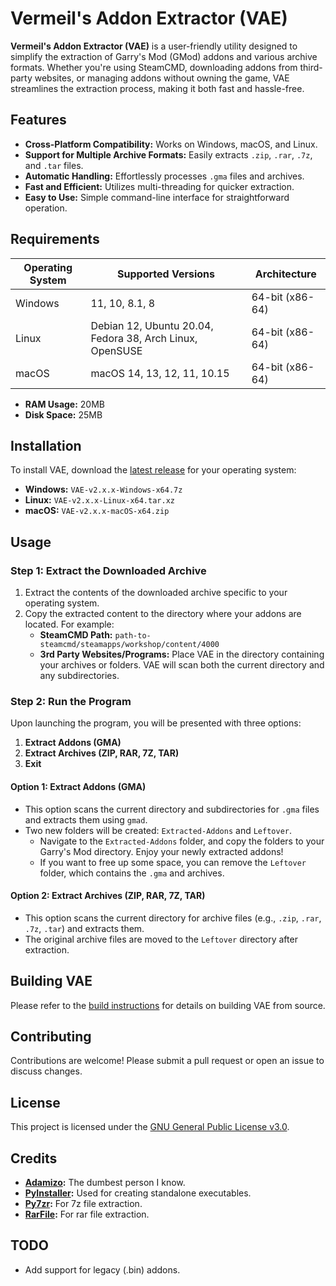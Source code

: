 # Vermeil's Addon Extractor (VAE)

**Vermeil's Addon Extractor (VAE)** is a user-friendly utility designed to simplify the extraction of Garry's Mod (GMod) addons and various archive formats. Whether you're using SteamCMD, downloading addons from third-party websites, or managing addons without owning the game, VAE streamlines the extraction process, making it both fast and hassle-free.

## Features

- **Cross-Platform Compatibility:** Works on Windows, macOS, and Linux.
- **Support for Multiple Archive Formats:** Easily extracts `.zip`, `.rar`, `.7z`, and `.tar` files.
- **Automatic Handling:** Effortlessly processes `.gma` files and archives.
- **Fast and Efficient:** Utilizes multi-threading for quicker extraction.
- **Easy to Use:** Simple command-line interface for straightforward operation.

## Requirements

| Operating System | Supported Versions                                       | Architecture    |
|------------------|----------------------------------------------------------|-----------------|
| Windows          | 11, 10, 8.1, 8                                           | 64-bit (x86-64) |
| Linux            | Debian 12, Ubuntu 20.04, Fedora 38, Arch Linux, OpenSUSE | 64-bit (x86-64) |
| macOS            | macOS 14, 13, 12, 11, 10.15                              | 64-bit (x86-64) |

- **RAM Usage:** 20MB
- **Disk Space:** 25MB

## Installation

To install VAE, download the [latest release](https://github.com/VermeilChan/VAE/releases/latest) for your operating system:

- **Windows:** `VAE-v2.x.x-Windows-x64.7z`
- **Linux:** `VAE-v2.x.x-Linux-x64.tar.xz`
- **macOS:** `VAE-v2.x.x-macOS-x64.zip`

## Usage

### Step 1: Extract the Downloaded Archive

1. Extract the contents of the downloaded archive specific to your operating system.
2. Copy the extracted content to the directory where your addons are located. For example:
   - **SteamCMD Path:** `path-to-steamcmd/steamapps/workshop/content/4000`
   - **3rd Party Websites/Programs:** Place VAE in the directory containing your archives or folders. VAE will scan both the current directory and any subdirectories.

### Step 2: Run the Program

Upon launching the program, you will be presented with three options:

1. **Extract Addons (GMA)**
2. **Extract Archives (ZIP, RAR, 7Z, TAR)**
3. **Exit**

#### Option 1: Extract Addons (GMA)

- This option scans the current directory and subdirectories for `.gma` files and extracts them using `gmad`.
- Two new folders will be created: `Extracted-Addons` and `Leftover`.
  - Navigate to the `Extracted-Addons` folder, and copy the folders to your Garry's Mod directory. Enjoy your newly extracted addons!
  - If you want to free up some space, you can remove the `Leftover` folder, which contains the `.gma` and archives.

#### Option 2: Extract Archives (ZIP, RAR, 7Z, TAR)

- This option scans the current directory for archive files (e.g., `.zip`, `.rar`, `.7z`, `.tar`) and extracts them.
- The original archive files are moved to the `Leftover` directory after extraction.

## Building VAE

Please refer to the [build instructions](BUILD.md) for details on building VAE from source.

## Contributing

Contributions are welcome! Please submit a pull request or open an issue to discuss changes.

## License

This project is licensed under the [GNU General Public License v3.0](LICENSE).

## Credits

- **[Adamizo](https://github.com/adamizo):** The dumbest person I know.
- **[PyInstaller](https://www.pyinstaller.org/):** Used for creating standalone executables.
- **[Py7zr](https://pypi.org/project/py7zr/):** For 7z file extraction.
- **[RarFile](https://pypi.org/project/rarfile/):** For rar file extraction.

## TODO

- Add support for legacy (.bin) addons.
